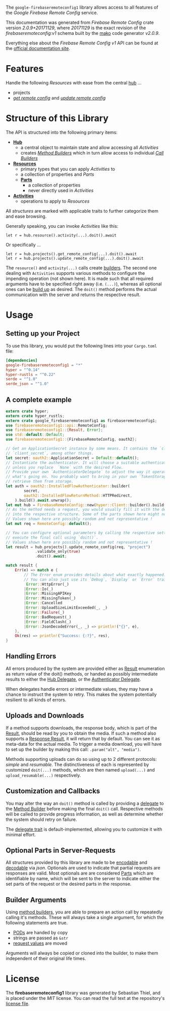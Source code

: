 <!---
DO NOT EDIT !
This file was generated automatically from 'src/mako/api/README.md.mako'
DO NOT EDIT !
-->
The `google-firebaseremoteconfig1` library allows access to all features of the *Google Firebase Remote Config* service.

This documentation was generated from *Firebase Remote Config* crate version *2.0.9+20171129*, where *20171129* is the exact revision of the *firebaseremoteconfig:v1* schema built by the [mako](http://www.makotemplates.org/) code generator *v2.0.9*.

Everything else about the *Firebase Remote Config* *v1* API can be found at the
[official documentation site](https://firebase.google.com/docs/remote-config/).
# Features

Handle the following *Resources* with ease from the central [hub](https://docs.rs/google-firebaseremoteconfig1/2.0.9+20171129/google_firebaseremoteconfig1/FirebaseRemoteConfig) ... 

* projects
 * [*get remote config*](https://docs.rs/google-firebaseremoteconfig1/2.0.9+20171129/google_firebaseremoteconfig1/api::ProjectGetRemoteConfigCall) and [*update remote config*](https://docs.rs/google-firebaseremoteconfig1/2.0.9+20171129/google_firebaseremoteconfig1/api::ProjectUpdateRemoteConfigCall)




# Structure of this Library

The API is structured into the following primary items:

* **[Hub](https://docs.rs/google-firebaseremoteconfig1/2.0.9+20171129/google_firebaseremoteconfig1/FirebaseRemoteConfig)**
    * a central object to maintain state and allow accessing all *Activities*
    * creates [*Method Builders*](https://docs.rs/google-firebaseremoteconfig1/2.0.9+20171129/google_firebaseremoteconfig1/client::MethodsBuilder) which in turn
      allow access to individual [*Call Builders*](https://docs.rs/google-firebaseremoteconfig1/2.0.9+20171129/google_firebaseremoteconfig1/client::CallBuilder)
* **[Resources](https://docs.rs/google-firebaseremoteconfig1/2.0.9+20171129/google_firebaseremoteconfig1/client::Resource)**
    * primary types that you can apply *Activities* to
    * a collection of properties and *Parts*
    * **[Parts](https://docs.rs/google-firebaseremoteconfig1/2.0.9+20171129/google_firebaseremoteconfig1/client::Part)**
        * a collection of properties
        * never directly used in *Activities*
* **[Activities](https://docs.rs/google-firebaseremoteconfig1/2.0.9+20171129/google_firebaseremoteconfig1/client::CallBuilder)**
    * operations to apply to *Resources*

All *structures* are marked with applicable traits to further categorize them and ease browsing.

Generally speaking, you can invoke *Activities* like this:

```Rust,ignore
let r = hub.resource().activity(...).doit().await
```

Or specifically ...

```ignore
let r = hub.projects().get_remote_config(...).doit().await
let r = hub.projects().update_remote_config(...).doit().await
```

The `resource()` and `activity(...)` calls create [builders][builder-pattern]. The second one dealing with `Activities` 
supports various methods to configure the impending operation (not shown here). It is made such that all required arguments have to be 
specified right away (i.e. `(...)`), whereas all optional ones can be [build up][builder-pattern] as desired.
The `doit()` method performs the actual communication with the server and returns the respective result.

# Usage

## Setting up your Project

To use this library, you would put the following lines into your `Cargo.toml` file:

```toml
[dependencies]
google-firebaseremoteconfig1 = "*"
hyper = "^0.14"
hyper-rustls = "^0.22"
serde = "^1.0"
serde_json = "^1.0"
```

## A complete example

```Rust
extern crate hyper;
extern crate hyper_rustls;
extern crate google_firebaseremoteconfig1 as firebaseremoteconfig1;
use firebaseremoteconfig1::api::RemoteConfig;
use firebaseremoteconfig1::{Result, Error};
use std::default::Default;
use firebaseremoteconfig1::{FirebaseRemoteConfig, oauth2};

// Get an ApplicationSecret instance by some means. It contains the `client_id` and 
// `client_secret`, among other things.
let secret: oauth2::ApplicationSecret = Default::default();
// Instantiate the authenticator. It will choose a suitable authentication flow for you, 
// unless you replace  `None` with the desired Flow.
// Provide your own `AuthenticatorDelegate` to adjust the way it operates and get feedback about 
// what's going on. You probably want to bring in your own `TokenStorage` to persist tokens and
// retrieve them from storage.
let auth = oauth2::InstalledFlowAuthenticator::builder(
        secret,
        oauth2::InstalledFlowReturnMethod::HTTPRedirect,
    ).build().await.unwrap();
let mut hub = FirebaseRemoteConfig::new(hyper::Client::builder().build(hyper_rustls::HttpsConnector::with_native_roots()), auth);
// As the method needs a request, you would usually fill it with the desired information
// into the respective structure. Some of the parts shown here might not be applicable !
// Values shown here are possibly random and not representative !
let mut req = RemoteConfig::default();

// You can configure optional parameters by calling the respective setters at will, and
// execute the final call using `doit()`.
// Values shown here are possibly random and not representative !
let result = hub.projects().update_remote_config(req, "project")
             .validate_only(true)
             .doit().await;

match result {
    Err(e) => match e {
        // The Error enum provides details about what exactly happened.
        // You can also just use its `Debug`, `Display` or `Error` traits
         Error::HttpError(_)
        |Error::Io(_)
        |Error::MissingAPIKey
        |Error::MissingToken(_)
        |Error::Cancelled
        |Error::UploadSizeLimitExceeded(_, _)
        |Error::Failure(_)
        |Error::BadRequest(_)
        |Error::FieldClash(_)
        |Error::JsonDecodeError(_, _) => println!("{}", e),
    },
    Ok(res) => println!("Success: {:?}", res),
}

```
## Handling Errors

All errors produced by the system are provided either as [Result](https://docs.rs/google-firebaseremoteconfig1/2.0.9+20171129/google_firebaseremoteconfig1/client::Result) enumeration as return value of
the doit() methods, or handed as possibly intermediate results to either the 
[Hub Delegate](https://docs.rs/google-firebaseremoteconfig1/2.0.9+20171129/google_firebaseremoteconfig1/client::Delegate), or the [Authenticator Delegate](https://docs.rs/yup-oauth2/*/yup_oauth2/trait.AuthenticatorDelegate.html).

When delegates handle errors or intermediate values, they may have a chance to instruct the system to retry. This 
makes the system potentially resilient to all kinds of errors.

## Uploads and Downloads
If a method supports downloads, the response body, which is part of the [Result](https://docs.rs/google-firebaseremoteconfig1/2.0.9+20171129/google_firebaseremoteconfig1/client::Result), should be
read by you to obtain the media.
If such a method also supports a [Response Result](https://docs.rs/google-firebaseremoteconfig1/2.0.9+20171129/google_firebaseremoteconfig1/client::ResponseResult), it will return that by default.
You can see it as meta-data for the actual media. To trigger a media download, you will have to set up the builder by making
this call: `.param("alt", "media")`.

Methods supporting uploads can do so using up to 2 different protocols: 
*simple* and *resumable*. The distinctiveness of each is represented by customized 
`doit(...)` methods, which are then named `upload(...)` and `upload_resumable(...)` respectively.

## Customization and Callbacks

You may alter the way an `doit()` method is called by providing a [delegate](https://docs.rs/google-firebaseremoteconfig1/2.0.9+20171129/google_firebaseremoteconfig1/client::Delegate) to the 
[Method Builder](https://docs.rs/google-firebaseremoteconfig1/2.0.9+20171129/google_firebaseremoteconfig1/client::CallBuilder) before making the final `doit()` call. 
Respective methods will be called to provide progress information, as well as determine whether the system should 
retry on failure.

The [delegate trait](https://docs.rs/google-firebaseremoteconfig1/2.0.9+20171129/google_firebaseremoteconfig1/client::Delegate) is default-implemented, allowing you to customize it with minimal effort.

## Optional Parts in Server-Requests

All structures provided by this library are made to be [encodable](https://docs.rs/google-firebaseremoteconfig1/2.0.9+20171129/google_firebaseremoteconfig1/client::RequestValue) and 
[decodable](https://docs.rs/google-firebaseremoteconfig1/2.0.9+20171129/google_firebaseremoteconfig1/client::ResponseResult) via *json*. Optionals are used to indicate that partial requests are responses 
are valid.
Most optionals are are considered [Parts](https://docs.rs/google-firebaseremoteconfig1/2.0.9+20171129/google_firebaseremoteconfig1/client::Part) which are identifiable by name, which will be sent to 
the server to indicate either the set parts of the request or the desired parts in the response.

## Builder Arguments

Using [method builders](https://docs.rs/google-firebaseremoteconfig1/2.0.9+20171129/google_firebaseremoteconfig1/client::CallBuilder), you are able to prepare an action call by repeatedly calling it's methods.
These will always take a single argument, for which the following statements are true.

* [PODs][wiki-pod] are handed by copy
* strings are passed as `&str`
* [request values](https://docs.rs/google-firebaseremoteconfig1/2.0.9+20171129/google_firebaseremoteconfig1/client::RequestValue) are moved

Arguments will always be copied or cloned into the builder, to make them independent of their original life times.

[wiki-pod]: http://en.wikipedia.org/wiki/Plain_old_data_structure
[builder-pattern]: http://en.wikipedia.org/wiki/Builder_pattern
[google-go-api]: https://github.com/google/google-api-go-client

# License
The **firebaseremoteconfig1** library was generated by Sebastian Thiel, and is placed 
under the *MIT* license.
You can read the full text at the repository's [license file][repo-license].

[repo-license]: https://github.com/Byron/google-apis-rsblob/main/LICENSE.md
